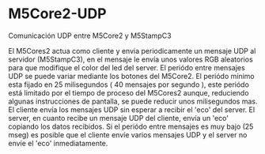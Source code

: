 # M5Core2-UDP
Comunicación UDP entre M5Core2 y M5StampC3

El M5Cores2 actua como cliente y envia periodicamente un mensaje UDP al servidor (M5StampC3), en el mensaje le envía unos valores RGB aleatorios para que modifique el color del led del server.
El periódo entre mensajes UDP se puede variar mediante los botones del M5Core2. El periódo mínimo esta fijado en 25 milisegundos ( 40 mensajes por segundo ), este periódo está limitado por el tiempo de proceso del M5Cores2 aunque, reduciendo algunas instrucciones de pantalla, se puede reducir unos milisegundos mas.
El cliente envía los mensajes UDP sin esperar a recibir el 'eco' del server. 
El server, en cuanto recibe un mensaje UDP del cliente, envía un 'eco' copiando los datos recibidos. Si el periódo entre mensajes es muy bajo (25 mseg) es posible que el cliente envíe varios mensajes UDP y el server no envíe el 'eco' inmediatamente. 
